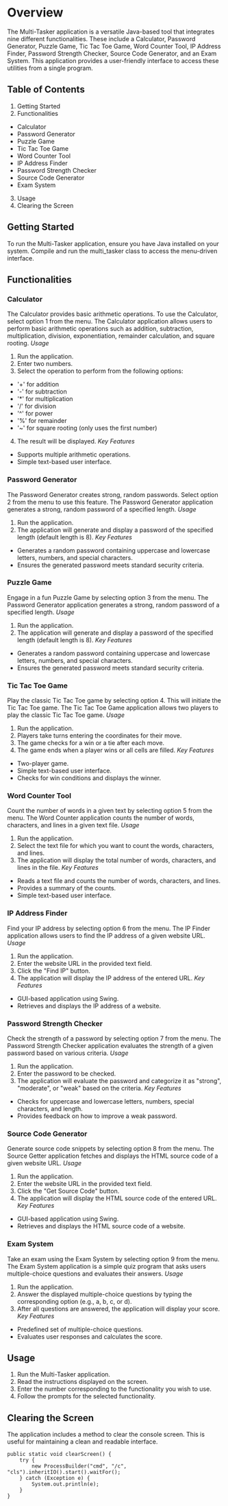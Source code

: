 # Overview
The Multi-Tasker application is a versatile Java-based tool that integrates nine different functionalities. These include a Calculator, Password Generator, Puzzle Game, Tic Tac Toe Game, Word Counter Tool, IP Address Finder, Password Strength Checker, Source Code Generator, and an Exam System. This application provides a user-friendly interface to access these utilities from a single program.


## Table of Contents
1. Getting Started
2. Functionalities
  - Calculator
  - Password Generator
  - Puzzle Game
  - Tic Tac Toe Game
  - Word Counter Tool
  - IP Address Finder
  - Password Strength Checker
  - Source Code Generator
  - Exam System
3. Usage
4. Clearing the Screen


## Getting Started
To run the Multi-Tasker application, ensure you have Java installed on your system. Compile and run the multi_tasker class to access the menu-driven interface.

## Functionalities
### Calculator
The Calculator provides basic arithmetic operations. To use the Calculator, select option 1 from the menu.
The Calculator application allows users to perform basic arithmetic operations such as addition, subtraction, multiplication, division, exponentiation, remainder calculation, and square rooting.
*Usage*
1. Run the application.
2. Enter two numbers.
3. Select the operation to perform from the following options:
  - '+' for addition
  - '-' for subtraction
  - '*' for multiplication
  - '/' for division
  - '^' for power
  - '%' for remainder
  - '~' for square rooting (only uses the first number)
4. The result will be displayed.
*Key Features*
- Supports multiple arithmetic operations.
- Simple text-based user interface.

### Password Generator
The Password Generator creates strong, random passwords. Select option 2 from the menu to use this feature.
The Password Generator application generates a strong, random password of a specified length.
*Usage*
1. Run the application.
2. The application will generate and display a password of the specified length (default length is 8).
*Key Features*
- Generates a random password containing uppercase and lowercase letters, numbers, and special characters.
- Ensures the generated password meets standard security criteria.

### Puzzle Game
Engage in a fun Puzzle Game by selecting option 3 from the menu.
The Password Generator application generates a strong, random password of a specified length.
*Usage*
1. Run the application.
2. The application will generate and display a password of the specified length (default length is 8).
*Key Features*
- Generates a random password containing uppercase and lowercase letters, numbers, and special characters.
- Ensures the generated password meets standard security criteria.

### Tic Tac Toe Game
Play the classic Tic Tac Toe game by selecting option 4. This will initiate the Tic Tac Toe game.
The Tic Tac Toe Game application allows two players to play the classic Tic Tac Toe game.
*Usage*
1. Run the application.
2. Players take turns entering the coordinates for their move.
3. The game checks for a win or a tie after each move.
4. The game ends when a player wins or all cells are filled.
*Key Features*
- Two-player game.
- Simple text-based user interface.
- Checks for win conditions and displays the winner.

### Word Counter Tool
Count the number of words in a given text by selecting option 5 from the menu.
The Word Counter application counts the number of words, characters, and lines in a given text file.
*Usage*
1. Run the application.
2. Select the text file for which you want to count the words, characters, and lines.
3. The application will display the total number of words, characters, and lines in the file.
*Key Features*
- Reads a text file and counts the number of words, characters, and lines.
- Provides a summary of the counts.
- Simple text-based user interface.

### IP Address Finder
Find your IP address by selecting option 6 from the menu.
The IP Finder application allows users to find the IP address of a given website URL.
*Usage*
1. Run the application.
2. Enter the website URL in the provided text field.
3. Click the "Find IP" button.
4. The application will display the IP address of the entered URL.
*Key Features*
- GUI-based application using Swing.
- Retrieves and displays the IP address of a website.

### Password Strength Checker
Check the strength of a password by selecting option 7 from the menu.
The Password Strength Checker application evaluates the strength of a given password based on various criteria.
*Usage*
1. Run the application.
2. Enter the password to be checked.
3. The application will evaluate the password and categorize it as "strong", "moderate", or "weak" based on the criteria.
*Key Features*
- Checks for uppercase and lowercase letters, numbers, special characters, and length.
- Provides feedback on how to improve a weak password.

### Source Code Generator
Generate source code snippets by selecting option 8 from the menu.
The Source Getter application fetches and displays the HTML source code of a given website URL.
*Usage*
1. Run the application.
2. Enter the website URL in the provided text field.
3. Click the "Get Source Code" button.
4. The application will display the HTML source code of the entered URL.
*Key Features*
- GUI-based application using Swing.
- Retrieves and displays the HTML source code of a website.

### Exam System
Take an exam using the Exam System by selecting option 9 from the menu.
The Exam System application is a simple quiz program that asks users multiple-choice questions and evaluates their answers.
*Usage*
1. Run the application.
2. Answer the displayed multiple-choice questions by typing the corresponding option (e.g., a, b, c, or d).
3. After all questions are answered, the application will display your score.
*Key Features*
- Predefined set of multiple-choice questions.
- Evaluates user responses and calculates the score.


## Usage
1. Run the Multi-Tasker application.
2. Read the instructions displayed on the screen.
3. Enter the number corresponding to the functionality you wish to use.
4. Follow the prompts for the selected functionality.


## Clearing the Screen
The application includes a method to clear the console screen. This is useful for maintaining a clean and readable interface.
```
public static void clearScreen() {
    try {
        new ProcessBuilder("cmd", "/c", "cls").inheritIO().start().waitFor();
    } catch (Exception e) {
        System.out.println(e);
    }
}
```
